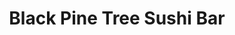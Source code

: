 ---
layout: place
title: "Black Pine Tree Sushi Bar"
permalink: /michigan/southgate/black-pine-tree-sushi-bar.html
stateAbbr: MI
stateName: Michigan
cityName: Southgate
seo:
  name: "Black Pine Tree Sushi Bar"
  type: Restaurant
  links: null
description: "Snug sushi house earns buzz for its unique rolls & classic Japanese fare in a relaxed, simple space. Looking for sushi in Southgate, Michigan? Check out Blac..."
place_id: ChIJEbpg-YU3O4gRF1-sn0l06Io
photos:
  - name: >-
      places/ChIJEbpg-YU3O4gRF1-sn0l06Io/photos/AeeoHcLkpe6NbUTeOebWV4CCT6xik2-zmtpzt_-0d2fh_WjjkvAzIJ_PCGb4fB7vdavaMTEiBbYXsqnei1B4lVV6T0lkv0ZaEltmjMSsKFbhLUafcn1ElUIzoYZS4fj8UosY_kiElhcgcBKVksxqkkLpTN9QTb1EjrPlKNUkce0vsIgv9i2azV7HeOuPszuEtV0PDNkJEP3hlgp9OQqMlavdHO0sHSw9UDdyWP20SpHxOOCJ7EoQxlhUC-hsse95IuVVZbIiUVo-WGtXc1kLqGtx1mMoCWH3WJ7teZfR835hW9CDyc67fd38S7dn0krw08EO0s6Px4TM12IlRC7xq9YwEbgXoZ3K0_IwLzCMJEjr9X1757ioHmz_elfmzNN_Y2ovyxFoSBjFwD19d2li1QUM-zEF20RJ8jAp2imnd3vxbBWqRw
    widthPx: 4080
    heightPx: 3060
    authorAttributions:
      - displayName: Peter Martin
        uri: https://maps.google.com/maps/contrib/108832377070197486910
        photoUri: >-
          https://lh3.googleusercontent.com/a-/ALV-UjUkl8lelbArfKtn2oH-bjgktMZTld_r3nCNqVW1NvaYfcllskfa=s100-p-k-no-mo
    flagContentUri: >-
      https://www.google.com/local/imagery/report/?cb_client=maps_api_places.places_api&image_key=!1e10!2sCIHM0ogKEICAgIDb7Pyjdw&hl=en-US
    googleMapsUri: >-
      https://www.google.com/maps/place//data=!3m4!1e2!3m2!1sCIHM0ogKEICAgIDb7Pyjdw!2e10!4m2!3m1!1s0x883b3785f960ba11:0x8ae874499fac5f17
  - name: >-
      places/ChIJEbpg-YU3O4gRF1-sn0l06Io/photos/AeeoHcIOWXD7vjEyxzvDUHcXZ5IqOt5wvsWpj84wsSjX-4FkiZDMS2uDwYeVzgvaYzQ4zAJIemrDIGpF0wURqRE6hWQE2Z1obsyoUlPG2SS17cYZ_jVloh6mCwDRoml59QH4TXLMLa7ill1o3qtDJtHB2XAOjzfmNCsAacokUBTb3YMqFRIKpY4Sj6M17lOqzpQLWzfw_2LJW-hy1IkWDjxvFu7Lqf63c6ucHGe1o7O71PFOO9NDUwGGZpc4aO9oGyQvEGunAAiN2ZEUArnFy_-F5tt16KxP0BSNxwPu_Br0_Bi3pVyJrINL-3wCbWynr8hSWZ-fbWeXZUR9-8Vmx5WH0zD_4hQjDsuTCO8FS_dRp0VyUBUQVIICk80wlXf_krFhi-unZPqxo2y2CX3Exqs_O85al1_nPoA62hkSEZOICNiXxA
    widthPx: 3840
    heightPx: 2160
    authorAttributions:
      - displayName: Ivan Delich
        uri: https://maps.google.com/maps/contrib/106942733717322847827
        photoUri: >-
          https://lh3.googleusercontent.com/a-/ALV-UjXaBdVhJcgf0oL9x-HMPt3vORGgxr-LsweDoV0hIdb7_8h8-astVQ=s100-p-k-no-mo
    flagContentUri: >-
      https://www.google.com/local/imagery/report/?cb_client=maps_api_places.places_api&image_key=!1e10!2sCIHM0ogKEICAgICWydO5EA&hl=en-US
    googleMapsUri: >-
      https://www.google.com/maps/place//data=!3m4!1e2!3m2!1sCIHM0ogKEICAgICWydO5EA!2e10!4m2!3m1!1s0x883b3785f960ba11:0x8ae874499fac5f17
  - name: >-
      places/ChIJEbpg-YU3O4gRF1-sn0l06Io/photos/AeeoHcJbVd3kDLlxi68hjYIz6X4ysUt5RPlUvXg0ITDxNR90iSZizhXi1oX2R6Q6eB_WZaKoFU1ZGSkvU2zcSh1-lAtzP6Iy5MyYEY-VZrrXV-8Y7BC2cfBHzDO0Lh98Yau69lSxyBmig1jFwd4HbGVb11JZxCp9Gq9KBqMAl1hQWyZFB_rR-kZKpmc7m1jC7RkQ44rn9J6Tjfj6FcIiLmt-ChSKskI-y_Crd2Xmvk6LGCMpy_s_-wfQYuP7uKwSPeB39fptpSZgKkiZblvKyvycEpzohVZPS7wZTivmkyuvbT5a7dhxSrEQeX9HZX58jbkuT9Ia7ibQqeB3gwxbMfCAvyRbuQyR5NudUIs2QtE3ZRxrZIIuqpkso743j2sNnSeH0De--qFSay12TJgKHbzsViIf2bUb5c_FpHt4AhLnWgGmWq1F0p9t7TZ1mAQrNASL
    widthPx: 2992
    heightPx: 2992
    authorAttributions:
      - displayName: Chrissy Duquesne
        uri: https://maps.google.com/maps/contrib/103447258689731299880
        photoUri: >-
          https://lh3.googleusercontent.com/a-/ALV-UjVtvLyzsJcGehzyzUnvT4iwBfxxK5zfnb0xVfxE1yE056cA0-7m=s100-p-k-no-mo
    flagContentUri: >-
      https://www.google.com/local/imagery/report/?cb_client=maps_api_places.places_api&image_key=!1e10!2sCIABIhADycKz7i4tpmfyzEwAAD-B&hl=en-US
    googleMapsUri: >-
      https://www.google.com/maps/place//data=!3m4!1e2!3m2!1sCIABIhADycKz7i4tpmfyzEwAAD-B!2e10!4m2!3m1!1s0x883b3785f960ba11:0x8ae874499fac5f17
  - name: >-
      places/ChIJEbpg-YU3O4gRF1-sn0l06Io/photos/AeeoHcIXS8ZQktH9ntZFFFnsTJEOn_FeK2U1yvWMsTh_nM3e0hUdGzsuvPBgnNVqjO6gE4QQG3CFwtKDkicilmDc5RViWwDPJQFcjSXAB1JV67r5aXP6a837LgQoT6jgU0P64N6SHdk54nIdEHNTGnFgEgiGYbVJjNj--QBCSNGpqIMLeKbGSHRWLXEHg_uImFaiKLCMb8aG0bWMPUVlJesEJ4tJag0cmv6EITnZZytq52VG0APNaYehCvpF_R008b-gXhdLsw1e8UWRDcz5tjBYD2rGZ_nKQq3PuVmOYiFyDs9bxEdAIDlUnSNzEDsHMdJQXH97rhoE-7rdHH3dwPGUto29XzmGQAkIf1IpHYMpuR8AfToD-IHlhec37qFZNj_hIGQFH3oWqPzVgpYoD5IrkqkYvGaEto6gm5LRTTnCvlDSOA
    widthPx: 4080
    heightPx: 3060
    authorAttributions:
      - displayName: Peter Martin
        uri: https://maps.google.com/maps/contrib/108832377070197486910
        photoUri: >-
          https://lh3.googleusercontent.com/a-/ALV-UjUkl8lelbArfKtn2oH-bjgktMZTld_r3nCNqVW1NvaYfcllskfa=s100-p-k-no-mo
    flagContentUri: >-
      https://www.google.com/local/imagery/report/?cb_client=maps_api_places.places_api&image_key=!1e10!2sCIHM0ogKEICAgIDb7PzLDw&hl=en-US
    googleMapsUri: >-
      https://www.google.com/maps/place//data=!3m4!1e2!3m2!1sCIHM0ogKEICAgIDb7PzLDw!2e10!4m2!3m1!1s0x883b3785f960ba11:0x8ae874499fac5f17
  - name: >-
      places/ChIJEbpg-YU3O4gRF1-sn0l06Io/photos/AeeoHcJr_v9gMhMFWTsyBcVAyvqXuA0WCtMAMmI_npH4_TnB-x-QFy6hEC8A3GTwY9S-A7IpsnZJ8_0Xbpgx6VwlO1j8gWfmH2OrcsLiYoKdvEcdkkCkGN_Fop7dYsS2o_dBXz3CPl93yyAdBYfzE6Ul0kQvOcIxx37rQg4amf1Yrd-_hzXdqJEG65_ISJ0NpmTM3iRNddS0u-IvZu3gr1G-TI5uTQAyHWHORbqwLKVPMe6fLjD_3Z3D70Rm77XqAWc0ZtEQq_rbO-3h5GgzSh5McEiDDqjuv_TkFdgxNZgm9u_1CojLJWP_Jo1Cj9O15WDJaPYl42iB-Ijyhp1ApB1xL_CAnAHdgKzCHnhlrifPFcKajguKpHzPKSlbRSjeJVxQM_L3AYG7uBDrSpulDVNfsri0Sv-A4ncWF6zGwJ4u1AkC0amo
    widthPx: 1200
    heightPx: 900
    authorAttributions:
      - displayName: Brian Kobielski
        uri: https://maps.google.com/maps/contrib/116411809261987447843
        photoUri: >-
          https://lh3.googleusercontent.com/a-/ALV-UjUDveVoAzKJqZDuMj_lyLmYiCcTTTld66GHKeqKe2-Wzje0TTsMIw=s100-p-k-no-mo
    flagContentUri: >-
      https://www.google.com/local/imagery/report/?cb_client=maps_api_places.places_api&image_key=!1e10!2sCIHM0ogKEICAgIC06YXWywE&hl=en-US
    googleMapsUri: >-
      https://www.google.com/maps/place//data=!3m4!1e2!3m2!1sCIHM0ogKEICAgIC06YXWywE!2e10!4m2!3m1!1s0x883b3785f960ba11:0x8ae874499fac5f17
  - name: >-
      places/ChIJEbpg-YU3O4gRF1-sn0l06Io/photos/AeeoHcK2dGD8ZFOHKmfTw4Y5yZ0F1mUbEEL7DkJHXFF5evB4oAQNC0rvQQPOcbQptPx7VGOkXzJYEx3wuBiCmxX7YDuFjvCnDIGoiX5cetPBCkkKM3E1YOnX0mfSh_GPDLRvJrkdm-zAsO0KXK2TahJXAHJ8XugVf0B688ZDsB9H-IyvFwzdpblFrz4rpI_eX12EeOPheCOK9E4qndpm3q_MZ5PvoWmLNvB7p_NgzGz34PK4QpEzEWWOFFLf74TxgVkdOVfNZZnH2fCqf3QEz0l5uAcJIn5g1mQv3kDFbaLeOVaVg1loPgBNXpkxYzP6AAuqOsJparI3NtextP-pUdwT6jA_vPRBGaaSgmkmD2aieHoPiY4Q8hvqsHt3lNZboq76rDOpNJQ4CAaFRrHUxmcnLWYLEt2tmWnDiJJQWeShhtOlb3w
    widthPx: 4800
    heightPx: 3600
    authorAttributions:
      - displayName: Katherine Blake
        uri: https://maps.google.com/maps/contrib/107229918544272775145
        photoUri: >-
          https://lh3.googleusercontent.com/a-/ALV-UjXBFGdeh0-4z4yUpG_9UPtMOOJouF9WbigMv6JW_9AXeI5as1Y=s100-p-k-no-mo
    flagContentUri: >-
      https://www.google.com/local/imagery/report/?cb_client=maps_api_places.places_api&image_key=!1e10!2sCIHM0ogKEICAgICe2quQzgE&hl=en-US
    googleMapsUri: >-
      https://www.google.com/maps/place//data=!3m4!1e2!3m2!1sCIHM0ogKEICAgICe2quQzgE!2e10!4m2!3m1!1s0x883b3785f960ba11:0x8ae874499fac5f17
  - name: >-
      places/ChIJEbpg-YU3O4gRF1-sn0l06Io/photos/AeeoHcKSxswnoB9nb_O1Vg9biVNlrsdW-lkwRot92LSh2QaMMAL-_clPNy61yuzJHe5YnP_Tv7dBuHh1P990HGlWbX8sZZyMpMm6Lm2mHMS3OFY-qNaNhkADOPal31WAy_GagVtvFjB1xKc0E05nVcZLw64bmFPxn7I3gOrtYPS0yvQAGewwE7qQO2JxcO3IEafqcrM0vVq1YpYu5emXFN3gILPkUVUEfU4DbpulYvuw21tvB1EwEg_rRNouGyOg14NZoHrT8D-_9rEuA_38EF0xw2WX3R2OTJQiafhBE6mPx4gmW8qx-p9EpY8hAyDheKFOWtiN_j7Rc5NtVCgwH1LbUaquLeyoeRVc4FZtCslw9raeKKT5-jJ2qIV0fE1ptWyxHwZPDJWhP0pF20rEIpzCLFRbVrMvdZBxH0bNngzJ2NocdeKh
    widthPx: 4000
    heightPx: 3000
    authorAttributions:
      - displayName: Misty
        uri: https://maps.google.com/maps/contrib/105720023003773377851
        photoUri: >-
          https://lh3.googleusercontent.com/a-/ALV-UjXMYPtXxBxhkMfjrYik7XmJjnjJJxjcUG1fptpY6iGDq_-TVJJm=s100-p-k-no-mo
    flagContentUri: >-
      https://www.google.com/local/imagery/report/?cb_client=maps_api_places.places_api&image_key=!1e10!2sCIHM0ogKEICAgICbyN6C6wE&hl=en-US
    googleMapsUri: >-
      https://www.google.com/maps/place//data=!3m4!1e2!3m2!1sCIHM0ogKEICAgICbyN6C6wE!2e10!4m2!3m1!1s0x883b3785f960ba11:0x8ae874499fac5f17
  - name: >-
      places/ChIJEbpg-YU3O4gRF1-sn0l06Io/photos/AeeoHcJjLCjw7fminxs_YVDtxm5fVNiz4ZG6GppxOlSG5mXMAg557AHM_2Goe67bYR9EuaCsrLnMsXYCfKqOSZn4ztr5OFDRELpZXVt-HkIqnxnkmEVlQhTbIgVmlSX8P-N3IZ8_q0PgJviseY3ub0WiTwDlNiIxPYPNSf-tJnw3EUnlJYHGTMVtADSvw3rDrTlWnHjQ0zqT_dT6x6PSD9D6BjIFdZGw5nxcKE7gMQ1gli-_qaG0AtLUYhJL4dshXu0uOH9oL7GwHjhQJXTGB1XPgqxJyf-RXtEGU-eOv5fv8Al_Vx3cp2fzWuDplW9txY8TxHAbI8sVShBZKkfEvoztiaSl58v9d6LZ536NTlwttPXxAQEJAUgTCe_4W-Hp0y68R7vEm8o082fpR4KdBBbz5ZZEeYoo8eLMEsMMM7txuw-tZw
    widthPx: 3024
    heightPx: 4032
    authorAttributions:
      - displayName: Karla Lara
        uri: https://maps.google.com/maps/contrib/114752536866920891696
        photoUri: >-
          https://lh3.googleusercontent.com/a-/ALV-UjXyqtInj-rp_pE6WcfpBWJB8cWXVd3avkO1mKnvtaj8taQMNus=s100-p-k-no-mo
    flagContentUri: >-
      https://www.google.com/local/imagery/report/?cb_client=maps_api_places.places_api&image_key=!1e10!2sCIHM0ogKEICAgID0x_qUPQ&hl=en-US
    googleMapsUri: >-
      https://www.google.com/maps/place//data=!3m4!1e2!3m2!1sCIHM0ogKEICAgID0x_qUPQ!2e10!4m2!3m1!1s0x883b3785f960ba11:0x8ae874499fac5f17
  - name: >-
      places/ChIJEbpg-YU3O4gRF1-sn0l06Io/photos/AeeoHcIBJAXi2tOovWf3of7sNyp_8O8Xckn1c7EFvaZaRQVFw_Y-5xRslChvOmheYG84PToJQrtGXsA3dG2c6Ukz9RlGu6pivk_NAjrsqqKY6Bn66kXan6KnjE6xwtKeE1H-4VfJtJ3blRa0mWzKtM7Kh9LvGg3c8DBgHGFZrRYMps1dqKgAO4YsJAPNp_3s_5t1FQHBDpz1xpBstLjrbfe5qUzpivJq_4fRahgC0gnpsbAhJTiyG2ICMHY14sVOep_OPe83YAdFSqk-ZpJvyH7RKRo2Oe3kce3xqJH3DChoClp01TqaRzHI5Ai4mnnTx9Cbk9-tNS70AbLkWC6bVHrIqO6uU_LnQQL5xhHH3U4R5EdSxr2aHuFMInR-rM6zzQgmZTAVwYE2Ph9CewgxhO68gTNS-r5AK0BSJAvelrSIXzsB_Q
    widthPx: 3456
    heightPx: 4608
    authorAttributions:
      - displayName: Erick Schuck
        uri: https://maps.google.com/maps/contrib/113933877864325457388
        photoUri: >-
          https://lh3.googleusercontent.com/a/ACg8ocJn2nuVmB4xPEdspsSIfwwbPpFt5e-IX95wvIlePdcOTEobww=s100-p-k-no-mo
    flagContentUri: >-
      https://www.google.com/local/imagery/report/?cb_client=maps_api_places.places_api&image_key=!1e10!2sCIHM0ogKEICAgIDRw6TdCA&hl=en-US
    googleMapsUri: >-
      https://www.google.com/maps/place//data=!3m4!1e2!3m2!1sCIHM0ogKEICAgIDRw6TdCA!2e10!4m2!3m1!1s0x883b3785f960ba11:0x8ae874499fac5f17
  - name: >-
      places/ChIJEbpg-YU3O4gRF1-sn0l06Io/photos/AeeoHcIVuCZ8R-rawzNQ7t5hj9MQXxawFd_vv1LUu62b6fNIDu61N9N3fJ70uQLS-J8JmRLRpBMyORPu_u18E8RwD0fSAN8S3vZiKQb8zOBTihxyWoMmA-OrCLueNw-MtbaZ_wwLEkRWTmPbD_LcDkE9Wl-SvIKX3y98X_UYNlpehgRGS839rH9us2JsYDmu2f_sQILxcm_sXOR489AR-PhKwIM044NBWzEgMro51Z9UmsXzmsR3sbWApQTpRMkXONYC-CCwKBiGSSvCaLRMwW8zOUs1ovYKrn5mZvuNS-i6unL-MEk2DlXcLvyh-aWkeHEggx4LLXHIxP5wfhfPmEH-33fpQkyyURZZCxUlnKnlO54GohYQALmkJA2wXX03UwwilrOGckMzA_PqldbHXeAzwMOOOm6ehiXhlxBb2bwTdGitFw
    widthPx: 3000
    heightPx: 4000
    authorAttributions:
      - displayName: Alesia Wise
        uri: https://maps.google.com/maps/contrib/114439376478540025342
        photoUri: >-
          https://lh3.googleusercontent.com/a-/ALV-UjV71bfKo4eDWQsJmZR3ITnwkXIKx-v9Mjoqa0GhYYtTRzr4arCSfw=s100-p-k-no-mo
    flagContentUri: >-
      https://www.google.com/local/imagery/report/?cb_client=maps_api_places.places_api&image_key=!1e10!2sCIHM0ogKEICAgIDH64qoZA&hl=en-US
    googleMapsUri: >-
      https://www.google.com/maps/place//data=!3m4!1e2!3m2!1sCIHM0ogKEICAgIDH64qoZA!2e10!4m2!3m1!1s0x883b3785f960ba11:0x8ae874499fac5f17
address: 18700 Eureka Rd, Southgate, MI 48195, USA
street: 18700 Eureka Rd
city: Southgate
state: MI
zip: '48195'
country: USA
neighborhood: null
latitude: '42.199167'
longitude: '-83.223056'
accessibility_options:
  wheelchairAccessibleParking: true
  wheelchairAccessibleEntrance: true
  wheelchairAccessibleRestroom: true
  wheelchairAccessibleSeating: true
business_status: OPERATIONAL
name: Black Pine Tree Sushi Bar
google_maps_links:
  directionsUri: >-
    https://www.google.com/maps/dir//''/data=!4m7!4m6!1m1!4e2!1m2!1m1!1s0x883b3785f960ba11:0x8ae874499fac5f17!3e0
  placeUri: https://maps.google.com/?cid=10009378031391235863
  writeAReviewUri: >-
    https://www.google.com/maps/place//data=!4m3!3m2!1s0x883b3785f960ba11:0x8ae874499fac5f17!12e1
  reviewsUri: >-
    https://www.google.com/maps/place//data=!4m4!3m3!1s0x883b3785f960ba11:0x8ae874499fac5f17!9m1!1b1
  photosUri: >-
    https://www.google.com/maps/place//data=!4m3!3m2!1s0x883b3785f960ba11:0x8ae874499fac5f17!10e5
primary_type: Sushi Restaurant
opening_hours:
  regular: null
  current: null
secondary_opening_hours:
  regular:
    weekdayDescriptions: null
    type: null
  current:
    weekdayDescriptions: null
    type: null
phone: (734) 284-8700
price_level: PRICE_LEVEL_MODERATE
price_range: null
rating: '4.4'
rating_count: 1291
website: null
reviews:
  - name: >-
      places/ChIJEbpg-YU3O4gRF1-sn0l06Io/reviews/ChZDSUhNMG9nS0VJQ0FnTUR3bnBhMmRREAE
    relativePublishTimeDescription: 2 weeks ago
    rating: 3
    text:
      text: >-
        We adore this place, everything is always top notch. But... their crab
        sticks, when ordered to-go, are half the order you get at dine in. I
        thought it was a fluke the first time, but I placed a to go order a
        second and third time after we dined in (to bring hime for my son)
        forgetting to check both times, and when I get home.. sure enough, every
        time it's only 5 crab sticks in the to go box.
      languageCode: en
    originalText:
      text: >-
        We adore this place, everything is always top notch. But... their crab
        sticks, when ordered to-go, are half the order you get at dine in. I
        thought it was a fluke the first time, but I placed a to go order a
        second and third time after we dined in (to bring hime for my son)
        forgetting to check both times, and when I get home.. sure enough, every
        time it's only 5 crab sticks in the to go box.
      languageCode: en
    authorAttribution:
      displayName: M Whit
      uri: https://www.google.com/maps/contrib/104753960338931216227/reviews
      photoUri: >-
        https://lh3.googleusercontent.com/a/ACg8ocJ2MQ3FCZYAbuyDWPQsbl0pNWCqPP6emHx5rarhZ3oxK0axDw=s128-c0x00000000-cc-rp-mo
    publishTime: '2025-03-26T02:01:25.405531Z'
    flagContentUri: >-
      https://www.google.com/local/review/rap/report?postId=ChZDSUhNMG9nS0VJQ0FnTUR3bnBhMmRREAE&d=17924085&t=1
    googleMapsUri: >-
      https://www.google.com/maps/reviews/data=!4m6!14m5!1m4!2m3!1sChZDSUhNMG9nS0VJQ0FnTUR3bnBhMmRREAE!2m1!1s0x883b3785f960ba11:0x8ae874499fac5f17
  - name: >-
      places/ChIJEbpg-YU3O4gRF1-sn0l06Io/reviews/ChZDSUhNMG9nS0VJQ0FnSURINjRxb0JBEAE
    relativePublishTimeDescription: 6 months ago
    rating: 3
    text:
      text: >-
        We had the best service. She was able to explain the dishes and the
        Sakai. The Obama roll was delicious. The Bulgogi was OK a little sweet,
        but not as garlicky as I have had in the past. The Bipimbap was quite
        bland to me. I will go back for the Obama roll.
      languageCode: en
    originalText:
      text: >-
        We had the best service. She was able to explain the dishes and the
        Sakai. The Obama roll was delicious. The Bulgogi was OK a little sweet,
        but not as garlicky as I have had in the past. The Bipimbap was quite
        bland to me. I will go back for the Obama roll.
      languageCode: en
    authorAttribution:
      displayName: Alesia Wise
      uri: https://www.google.com/maps/contrib/114439376478540025342/reviews
      photoUri: >-
        https://lh3.googleusercontent.com/a-/ALV-UjV71bfKo4eDWQsJmZR3ITnwkXIKx-v9Mjoqa0GhYYtTRzr4arCSfw=s128-c0x00000000-cc-rp-mo-ba4
    publishTime: '2024-09-20T03:42:12.996837Z'
    flagContentUri: >-
      https://www.google.com/local/review/rap/report?postId=ChZDSUhNMG9nS0VJQ0FnSURINjRxb0JBEAE&d=17924085&t=1
    googleMapsUri: >-
      https://www.google.com/maps/reviews/data=!4m6!14m5!1m4!2m3!1sChZDSUhNMG9nS0VJQ0FnSURINjRxb0JBEAE!2m1!1s0x883b3785f960ba11:0x8ae874499fac5f17
  - name: >-
      places/ChIJEbpg-YU3O4gRF1-sn0l06Io/reviews/ChdDSUhNMG9nS0VJQ0FnTURncktIQnhBRRAB
    relativePublishTimeDescription: a month ago
    rating: 1
    text:
      text: >-
        What business doesn't answer their phone DURING business hours?!?! The
        last 3 times I tried to order carryout, they were denying new orders for
        whatever reason--DURING business hours. Online, I tried to put in an
        order right at the deadline because I was having trouble navigating the
        website, and then was denied when I was technically within their time
        frame (they take orders to 8:25 pm and it was 8:25). I quickly tried
        calling, 8 times  and no one ever answered, nor did the voicemail
        confirm that I had reached Black Pine. I left my name and number so I
        could talk to a manager, so we will see if their management cares. I
        would have written them off a long time ago, but their food is good and
        they offer a roll that I cannot find anywhere else. I wonder if they
        even care...
      languageCode: en
    originalText:
      text: >-
        What business doesn't answer their phone DURING business hours?!?! The
        last 3 times I tried to order carryout, they were denying new orders for
        whatever reason--DURING business hours. Online, I tried to put in an
        order right at the deadline because I was having trouble navigating the
        website, and then was denied when I was technically within their time
        frame (they take orders to 8:25 pm and it was 8:25). I quickly tried
        calling, 8 times  and no one ever answered, nor did the voicemail
        confirm that I had reached Black Pine. I left my name and number so I
        could talk to a manager, so we will see if their management cares. I
        would have written them off a long time ago, but their food is good and
        they offer a roll that I cannot find anywhere else. I wonder if they
        even care...
      languageCode: en
    authorAttribution:
      displayName: Rebecca Taschler
      uri: https://www.google.com/maps/contrib/115326265871024541273/reviews
      photoUri: >-
        https://lh3.googleusercontent.com/a/ACg8ocIwa2oDPVecedRmwCTCVpMoKDgZLjVUwAcEcm3UODd_pa9l-w=s128-c0x00000000-cc-rp-mo
    publishTime: '2025-02-23T01:59:04.507868Z'
    flagContentUri: >-
      https://www.google.com/local/review/rap/report?postId=ChdDSUhNMG9nS0VJQ0FnTURncktIQnhBRRAB&d=17924085&t=1
    googleMapsUri: >-
      https://www.google.com/maps/reviews/data=!4m6!14m5!1m4!2m3!1sChdDSUhNMG9nS0VJQ0FnTURncktIQnhBRRAB!2m1!1s0x883b3785f960ba11:0x8ae874499fac5f17
  - name: >-
      places/ChIJEbpg-YU3O4gRF1-sn0l06Io/reviews/ChdDSUhNMG9nS0VJQ0FnSURmOVpMZnRBRRAB
    relativePublishTimeDescription: 3 months ago
    rating: 5
    text:
      text: >-
        My daughter and I got a takeout order as our first time eating here. We
        picked it up and drove 25 minutes home.   It tasted so fresh and the
        rice was cooked perfectly (not too sticky). My  8yo daughter loved her
        roll and even said it tasted really fresh.   It reminded me of the sushi
        I would eat in California,  which I haven't felt like I have had since
        moving here 8 years ago.  We got the Christmas roll, dragon roll, and a
        spicy tuna roll.
      languageCode: en
    originalText:
      text: >-
        My daughter and I got a takeout order as our first time eating here. We
        picked it up and drove 25 minutes home.   It tasted so fresh and the
        rice was cooked perfectly (not too sticky). My  8yo daughter loved her
        roll and even said it tasted really fresh.   It reminded me of the sushi
        I would eat in California,  which I haven't felt like I have had since
        moving here 8 years ago.  We got the Christmas roll, dragon roll, and a
        spicy tuna roll.
      languageCode: en
    authorAttribution:
      displayName: Amber Mires
      uri: https://www.google.com/maps/contrib/101689398076494405630/reviews
      photoUri: >-
        https://lh3.googleusercontent.com/a-/ALV-UjWqVBxESrfZ7qWbUvZKLPTAjCZPihNSo4VpraAhzmbUSMD_dRtg=s128-c0x00000000-cc-rp-mo-ba2
    publishTime: '2025-01-09T01:14:59.029739Z'
    flagContentUri: >-
      https://www.google.com/local/review/rap/report?postId=ChdDSUhNMG9nS0VJQ0FnSURmOVpMZnRBRRAB&d=17924085&t=1
    googleMapsUri: >-
      https://www.google.com/maps/reviews/data=!4m6!14m5!1m4!2m3!1sChdDSUhNMG9nS0VJQ0FnSURmOVpMZnRBRRAB!2m1!1s0x883b3785f960ba11:0x8ae874499fac5f17
  - name: >-
      places/ChIJEbpg-YU3O4gRF1-sn0l06Io/reviews/ChdDSUhNMG9nS0VJQ0FnSURYNFBQdW53RRAB
    relativePublishTimeDescription: 5 months ago
    rating: 2
    text:
      text: >-
        Had the following: sweet potato. Angry california, Philadelphia and
        shrimp tempura. Presentation wise, a bunch of roles in a container.
        Taste wise. The seaweed what kind of rubbery. Didn’t really stick at
        all. I have never had sushi fall apart with the use of chopsticks, but
        it happens often. The shrimp tempura had the tail still in it. I have
        had shrimp tempura at many other places, and usually, the entire thing
        was edible- but this has the tail for some reason. The only time I have
        add sushi that included cream cheese and tastes good, was a Godzilla
        role in 2007. It is still the same. The Philadelphia was not… bad but
        not.. something I need to have again. The sweet potato is usually my go
        to, but I I had to guess which one it was, and it didn’t taste like
        others I had before. I am glad a left a tip for the front staff, as they
        were sweet, but I wouldn’t come back here or recommend anyone for this
        place. I am going to have to eat it because I spent close to 30$, but I
        truly regret doing so


        Edit it: Update, I couldn’t finish it all. Other parts of pieces in
        trash, where the remainder of this is going also. Below subpar and so
        mad I chose this place
      languageCode: en
    originalText:
      text: >-
        Had the following: sweet potato. Angry california, Philadelphia and
        shrimp tempura. Presentation wise, a bunch of roles in a container.
        Taste wise. The seaweed what kind of rubbery. Didn’t really stick at
        all. I have never had sushi fall apart with the use of chopsticks, but
        it happens often. The shrimp tempura had the tail still in it. I have
        had shrimp tempura at many other places, and usually, the entire thing
        was edible- but this has the tail for some reason. The only time I have
        add sushi that included cream cheese and tastes good, was a Godzilla
        role in 2007. It is still the same. The Philadelphia was not… bad but
        not.. something I need to have again. The sweet potato is usually my go
        to, but I I had to guess which one it was, and it didn’t taste like
        others I had before. I am glad a left a tip for the front staff, as they
        were sweet, but I wouldn’t come back here or recommend anyone for this
        place. I am going to have to eat it because I spent close to 30$, but I
        truly regret doing so


        Edit it: Update, I couldn’t finish it all. Other parts of pieces in
        trash, where the remainder of this is going also. Below subpar and so
        mad I chose this place
      languageCode: en
    authorAttribution:
      displayName: Audi Lynz
      uri: https://www.google.com/maps/contrib/116867856579701698068/reviews
      photoUri: >-
        https://lh3.googleusercontent.com/a/ACg8ocKYztddc4NOWHG6-BwRHqJ84TEeMX-BSdjqWWZsTsv_h11O74y9=s128-c0x00000000-cc-rp-mo-ba3
    publishTime: '2024-10-23T00:31:21.700483Z'
    flagContentUri: >-
      https://www.google.com/local/review/rap/report?postId=ChdDSUhNMG9nS0VJQ0FnSURYNFBQdW53RRAB&d=17924085&t=1
    googleMapsUri: >-
      https://www.google.com/maps/reviews/data=!4m6!14m5!1m4!2m3!1sChdDSUhNMG9nS0VJQ0FnSURYNFBQdW53RRAB!2m1!1s0x883b3785f960ba11:0x8ae874499fac5f17
parking_options:
  freeParkingLot: true
  freeStreetParking: true
  valetParking: false
payment_options:
  acceptsCreditCards: true
  acceptsDebitCards: true
  acceptsCashOnly: false
  acceptsNfc: false
allow_dogs: null
curbside_pickup: null
delivery: true
dine_in: true
good_for_children: true
good_for_groups: true
good_for_sports: false
live_music: false
menu_for_children: false
outdoor_seating: false
reservable: true
restroom: true
serves_beer: true
serves_breakfast: false
serves_brunch: false
serves_cocktails: false
serves_coffee: false
serves_dinner: true
serves_dessert: true
serves_lunch: true
serves_vegetarian_food: true
serves_wine: true
takeout: true
summary: >-
  Snug sushi house earns buzz for its unique rolls & classic Japanese fare in a
  relaxed, simple space.

---
